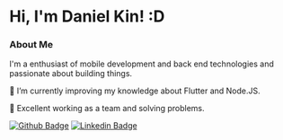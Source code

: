 # Hi, I'm Daniel Kin! :D

### About Me
I'm a enthusiast of mobile development and back end technologies and passionate about building things.

🌱 I’m currently improving my knowledge about Flutter and Node.JS.

🤝 Excellent working as a team and solving problems.

[![Github Badge](https://img.shields.io/badge/-Github-000?style=flat-square&logo=Github&logoColor=white&link=https://github.com/kindaniel)](https://github.com/kindaniel)
[![Linkedin Badge](https://img.shields.io/badge/-LinkedIn-blue?style=flat-square&logo=Linkedin&logoColor=white&link=https://www.linkedin.com/in/daniel-kin-ivatiuk/)](https://www.linkedin.com/in/daniel-kin-ivatiuk/)
